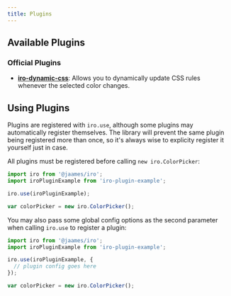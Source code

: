 ```yaml
---
title: Plugins
---
```


## Available Plugins

### Official Plugins

* [**iro-dynamic-css**](https://github.com/jaames/iro-dynamic-css): Allows you to dynamically update CSS rules whenever the selected color changes.

## Using Plugins

Plugins are registered with `iro.use`, although some plugins may automatically register themselves. The library will prevent the same plugin being registered more than once, so it's always wise to explicity register it yourself just in case.

All plugins must be registered before calling `new iro.ColorPicker`:

```js
import iro from '@jaames/iro';
import iroPluginExample from 'iro-plugin-example';

iro.use(iroPluginExample);

var colorPicker = new iro.ColorPicker();
```

You may also pass some global config options as the second parameter when calling `iro.use` to register a plugin:

```js
import iro from '@jaames/iro';
import iroPluginExample from 'iro-plugin-example';

iro.use(iroPluginExample, {
  // plugin config goes here
});

var colorPicker = new iro.ColorPicker();
```